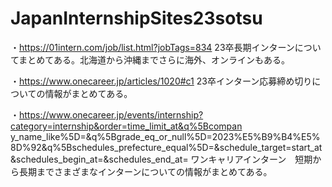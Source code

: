 # JapanInternshipSites23sotsu

・https://01intern.com/job/list.html?jobTags=834
23卒長期インターンについてまとめてある。北海道から沖縄までさらに海外、オンラインもある。

・https://www.onecareer.jp/articles/1020#c1
23卒インターン応募締め切りについての情報がまとめてある。

・https://www.onecareer.jp/events/internship?category=internship&order=time_limit_at&q%5Bcompan
y_name_like%5D=&q%5Bgrade_eq_or_null%5D=2023%E5%B9%B4%E5%8D%92&q%5Bschedules_prefecture_equal%5D=&schedule_target=start_at&schedules_begin_at=&schedules_end_at=
ワンキャリアインターン　短期から長期までさまざまなインターンについての情報がまとめてある。


